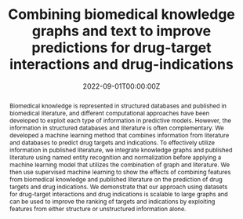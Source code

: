 ---
title: "Combining biomedical knowledge graphs and text to improve predictions for drug-target interactions and drug-indications"
authors:
- Mona Alshahrani
- admin
- Asma Alkhaldi
- Maha Thafar
- Mahmut Uludag
- Magbubah Essack 
- Robert Hoehndorf
# author_notes:
# - "Equal contribution"
# - "Equal contribution"
date: "2022-09-01T00:00:00Z"
doi: "https://doi.org/10.7717/peerj.13061"

# Schedule page publish date (NOT publication's date).
# publishDate: "2022-01-01T00:00:00Z"

# Publication type.
# Accepts a single type but formatted as a YAML list (for Hugo requirements).
# Enter a publication type from the CSL standard.
publication_types: ["article-journal"]

# Publication name and optional abbreviated publication name.
publication: In ***PeerJ*** 
# publication_short: ""

abstract: Biomedical knowledge is represented in structured databases and published in biomedical literature, and different computational approaches have been developed to exploit each type of information in predictive models. However, the information in structured databases and literature is often complementary. We developed a machine learning method that combines information from literature and databases to predict drug targets and indications. To effectively utilize information in published literature, we integrate knowledge graphs and published literature using named entity recognition and normalization before applying a machine learning model that utilizes the combination of graph and literature. We then use supervised machine learning to show the effects of combining features from biomedical knowledge and published literature on the prediction of drug targets and drug indications. We demonstrate that our approach using datasets for drug-target interactions and drug indications is scalable to large graphs and can be used to improve the ranking of targets and indications by exploiting features from either structure or unstructured information alone.

# Summary. An optional shortened abstract.
# summary: Lorem ipsum dolor sit amet, consectetur adipiscing elit. Duis posuere tellus ac convallis placerat. Proin tincidunt magna sed ex sollicitudin condimentum.

# tags:
# - Source Themes
# featured: False

# links:
# - name: ""
#   url: ""
# url_pdf: http://arxiv.org/pdf/1512.04133v1
# url_code: 'https://github.com/HugoBlox/hugo-blox-builder'
# url_dataset: ''
# url_poster: ''
# url_project: ''
# url_slides: ''
# url_source: ''
# url_video: ''

# Featured image
# To use, add an image named `featured.jpg/png` to your page's folder. 
# image:
  # caption: 'Image credit: [**Unsplash**](https://unsplash.com/photos/jdD8gXaTZsc)'
  # focal_point: ""
  # preview_only: false

# Associated Projects (optional).
#   Associate this publication with one or more of your projects.
#   Simply enter your project's folder or file name without extension.
#   E.g. `internal-project` references `content/project/internal-project/index.md`.
#   Otherwise, set `projects: []`.
# projects: []

# Slides (optional).
#   Associate this publication with Markdown slides.
#   Simply enter your slide deck's filename without extension.
#   E.g. `slides: "example"` references `content/slides/example/index.md`.
#   Otherwise, set `slides: ""`.
# slides: example
---